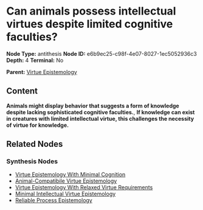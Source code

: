 # Can animals possess intellectual virtues despite limited cognitive faculties?

**Node Type:** antithesis
**Node ID:** e6b9ec25-c98f-4e07-8027-1ec5052936c3
**Depth:** 4
**Terminal:** No

**Parent:** [Virtue Epistemology](virtue-epistemology-synthesis-a30e9a18-afdd-4381-b1e8-a387a988714e.md)

## Content

**Animals might display behavior that suggests a form of knowledge despite lacking sophisticated cognitive faculties.**, **If knowledge can exist in creatures with limited intellectual virtue, this challenges the necessity of virtue for knowledge.**

## Related Nodes

### Synthesis Nodes

- [Virtue Epistemology With Minimal Cognition](virtue-epistemology-with-minimal-cognition-synthesis-b5e73ae0-df3e-4944-b56b-0e71bb5ae08a.md)
- [Animal-Compatibile Virtue Epistemology](animal-compatibile-virtue-epistemology-synthesis-32e14bfd-1bd8-4275-b133-19c54f893256.md)
- [Virtue Epistemology With Relaxed Virtue Requirements](virtue-epistemology-with-relaxed-virtue-requirements-synthesis-c4be02fd-5cc6-42e4-bd2d-81b1ca4273ae.md)
- [Minimal Intellectual Virtue Epistemology](minimal-intellectual-virtue-epistemology-synthesis-11d5f10e-edbb-4877-80eb-c2f8be6a1b16.md)
- [Reliable Process Epistemology](reliable-process-epistemology-synthesis-11ef2ae6-cdc9-4536-b131-f740a39f2ab4.md)

